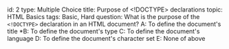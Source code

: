###
id: 2
type: Multiple Choice
title: Purpose of <!DOCTYPE> declarations
topic: HTML Basics
tags: Basic, Hard
question: What is the purpose of the `<!DOCTYPE>` declaration in an HTML document?
A: To define the document's title
*B: To define the document's type
C: To define the document's language
D: To define the document's character set
E: None of above
###
